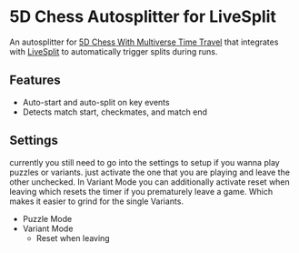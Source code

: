 # 5D Chess Autosplitter for LiveSplit

An autosplitter for [5D Chess With Multiverse Time Travel](https://store.steampowered.com/app/1349230/5D_Chess_With_Multiverse_Time_Travel/) that integrates with [LiveSplit](https://livesplit.org/) to automatically trigger splits during runs.

## Features

- Auto-start and auto-split on key events
- Detects match start, checkmates, and match end

## Settings

currently you still need to go into the settings to setup if you wanna play puzzles or variants. just activate the one that you are playing and leave the other unchecked.
In Variant Mode you can additionally activate reset when leaving which resets the timer
if you prematurely leave a game. Which makes it easier to grind for the single Variants.

- Puzzle Mode
- Variant Mode
  - Reset when leaving
